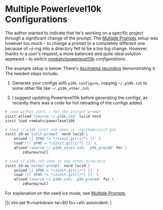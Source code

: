# Multiple Powerlevel10k Configurations

The author wanted to indicate that he's working on a specific project through
a significant change of the prompt. The [Multiple Prompts](../Multiple-prompts)
setup was however too much – to change a prompt to a completely different one
because of `cd`-ing into a directory felt to be a too big change. However,
thanks to a user's request, a more balanced and quite ideal solution appeared
– to switch [romkatv/powerlevel10k](https://github.com/romkatv/powerlevel10k)
*configurations*.

The example setup is below. There's [Asciinema
recording](https://asciinema.org/a/285760) demonstrating it. The needed steps
include:

1. Generate your configs with `p10k configure`, copying `~/.p10k.zsh` to some
   other file like `~/.p10k_other.zsh`.

2. I suggest updating Powerlevel10k before generating the configs, as recently
   there was a code for hot reloading of the configs added.


```zsh
# Load within zshrc – for the instant prompt
zinit atload'!source ~/.p10k.zsh' lucid nocd
zinit load romkatv/powerlevel10k

# Load ~/.p10k_zinit.zsh when in ~/github/zinit.git
zinit id-as'zinit-prompt' nocd lucid \
    unload'[[ $PWD != */zinit.git(|/*) ]]' \
    load'![[ $PWD = */zinit.git(|/*) ]]' \
    atload'!source ~/.p10k_zinit.zsh; _p9k_precmd' for \
        zdharma/null

# Load ~/.p10k.zsh when in any other directory
zinit id-as'normal-prompt' nocd lucid \
    unload'[[ $PWD = */zinit.git(|/*) ]]' \
    load'![[ $PWD != */zinit.git(|/*) ]]' \
    atload'!source ~/.p10k.zsh; _p9k_precmd' for \
        zdharma/null
```

For explanation on the used ice mods, see [Multiple Prompts](../Multiple-prompts).

[]( vim:set ft=markdown tw=80 fo+=a1n autoindent: )
